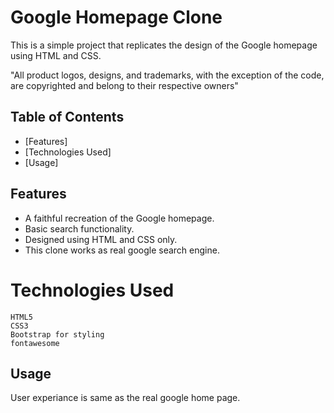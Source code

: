 # Google Homepage Clone

This is a simple project that replicates the design of the Google homepage using HTML and CSS.

"All product logos, designs, and trademarks, with the exception of the code, are copyrighted and belong to their respective owners"

## Table of Contents

- [Features]
- [Technologies Used]
- [Usage]

## Features

- A faithful recreation of the Google homepage.
- Basic search functionality.
- Designed using HTML and CSS only.
- This clone works as real google search engine.

# Technologies Used

    HTML5 
    CSS3
    Bootstrap for styling
    fontawesome

## Usage

User experiance is same as the real google home page.

